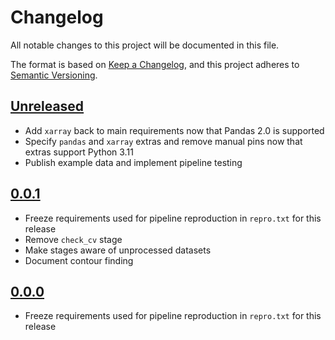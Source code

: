 # Changelog

All notable changes to this project will be documented in this file.

The format is based on [Keep a Changelog](https://keepachangelog.com/en/1.0.0/), and this project adheres to [Semantic Versioning](https://semver.org/spec/v2.0.0.html).

## [Unreleased]

- Add `xarray` back to main requirements now that Pandas 2.0 is supported
- Specify `pandas` and `xarray` extras and remove manual pins now that extras support Python 3.11
- Publish example data and implement pipeline testing

## [0.0.1]

- Freeze requirements used for pipeline reproduction in `repro.txt` for this release
- Remove `check_cv` stage
- Make stages aware of unprocessed datasets
- Document contour finding

## [0.0.0]

- Freeze requirements used for pipeline reproduction in `repro.txt` for this release

[Unreleased]: https://github.com/blakeNaccarato/boilercv/compare/0.0.1...HEAD
[0.0.1]: https://github.com/blakeNaccarato/boilercv/compare/0.0.0...0.0.1
[0.0.0]: https://github.com/blakeNaccarato/boilercv/releases/tag/0.0.0
